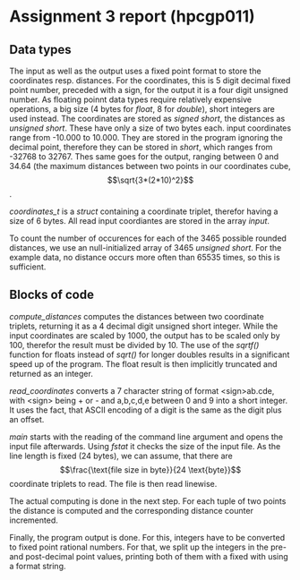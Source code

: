 # Assignment 3 report (hpcgp011)

## Data types

The input as well as the output uses a fixed point format to store the coordinates resp. distances.
For the coordinates, this is 5 digit decimal fixed point number, preceded with a sign, for the output it is a four digit unsigned number. As floating poinnt data types require relatively expensive operations, a big size (4 bytes for *float*, 8 for *double*), short integers are used instead. The coordinates are stored as *signed short*, the distances as *unsigned short*. These have only a size of two bytes each. input coordinates range from -10.000 to 10.000. They are stored in the program ignoring the decimal point, therefore they can be stored in *short*, which ranges from -32768 to 32767. Thes same goes for the output, ranging between 0 and 34.64 (the maximum distances between two points in our coordinates cube, $$\sqrt{3*(2*10)^2}$$.

*coordinates_t* is a *struct* containing a coordinate triplet, therefor having a size of 6 bytes. All read input coordiantes are stored in the array *input*.

To count the number of occurences for each of the 3465 possible rounded distances, we use an null-initialized array of 3465 *unsigned short*. For the example data, no distance occurs more often than 65535 times, so this is sufficient.

## Blocks of code
*compute_distances* computes the distances between two coordinate triplets, returning it as a 4 decimal digit unsigned short integer. While the input coordinates are scaled by 1000, the output has to be scaled only by 100, therefor the result must be divided by 10. The use of the *sqrtf()* function for floats instead of *sqrt()* for longer doubles results in a significant speed up of the program. The float result is then implicitly truncated and returned as an integer.

*read_coordinates* converts a 7 character string of format \<sign\>ab.cde, with \<sign\> being + or - and a,b,c,d,e between 0 and 9 into a short integer. It uses the fact, that ASCII encoding of a digit is the same as the digit plus an offset.

*main* starts with the reading of the command line argument and opens the input file afterwards. Using *fstat* it checks the size of the input file. As the line length is fixed (24 bytes), we can assume, that there are $$\frac{\text{file size in byte}}{24 \text{byte}}$$ coordinate triplets to read. The file is then read linewise. 

The actual computing is done in the next step. For each tuple of two points the distance is computed and the corresponding distance counter incremented.

Finally, the program output is done. For this, integers have to be converted to fixed point rational numbers. For that, we split up the integers in the pre- and post-decimal point values, printing both of them with a fixed with using a format string.



